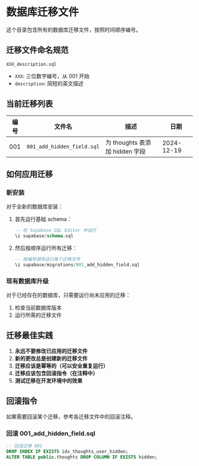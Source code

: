 # 数据库迁移文件

这个目录包含所有的数据库迁移文件，按照时间顺序编号。

## 迁移文件命名规范

```
XXX_description.sql
```

- `XXX`: 三位数字编号，从 001 开始
- `description`: 简短的英文描述

## 当前迁移列表

| 编号 | 文件名 | 描述 | 日期 |
|------|--------|------|------|
| 001 | `001_add_hidden_field.sql` | 为 thoughts 表添加 hidden 字段 | 2024-12-19 |

## 如何应用迁移

### 新安装

对于全新的数据库安装：

1. 首先运行基础 schema：
   ```sql
   -- 在 Supabase SQL Editor 中运行
   \i supabase/schema.sql
   ```

2. 然后按顺序运行所有迁移：
   ```sql
   -- 按编号顺序运行每个迁移文件
   \i supabase/migrations/001_add_hidden_field.sql
   ```

### 现有数据库升级

对于已经存在的数据库，只需要运行尚未应用的迁移：

1. 检查当前数据库版本
2. 运行所需的迁移文件

## 迁移最佳实践

1. **永远不要修改已应用的迁移文件**
2. **新的更改总是创建新的迁移文件**
3. **迁移应该是幂等的（可以安全重复运行）**
4. **迁移应该包含回滚指令（在注释中）**
5. **测试迁移在开发环境中的效果**

## 回滚指令

如果需要回滚某个迁移，参考各迁移文件中的回滚注释。

### 回滚 001_add_hidden_field.sql

```sql
-- 回滚迁移 001
DROP INDEX IF EXISTS idx_thoughts_user_hidden;
ALTER TABLE public.thoughts DROP COLUMN IF EXISTS hidden;
``` 